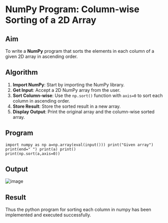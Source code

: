 # NumPy Program: Column-wise Sorting of a 2D Array

##  Aim
To write a **NumPy** program that sorts the elements in each column of a given 2D array in ascending order.

##  Algorithm

1. **Import NumPy**: Start by importing the NumPy library.
2. **Get Input**: Accept a 2D NumPy array from the user.
3. **Sort Column-wise**: Use the `np.sort()` function with `axis=0` to sort each column in ascending order.
4. **Store Result**: Store the sorted result in a new array.
5. **Display Output**: Print the original array and the column-wise sorted array.

##  Program
~~~
import numpy as np a=np.array(eval(input())) print("Given array") print(end=" ") print(a) print() 
print(np.sort(a,axis=0)) 
~~~

## Output
![image](https://github.com/user-attachments/assets/7c9cc6e5-acc6-4211-8299-cc3ee20a3f9c)


## Result
Thus the python program for sorting each column in numpy has been implemented and executed successfully.
